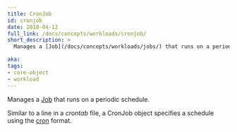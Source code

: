 ```yaml
---
title: CronJob
id: cronjob
date: 2018-04-12
full_link: /docs/concepts/workloads/cronjob/
short_description: >
  Manages a [Job](/docs/concepts/workloads/jobs/) that runs on a periodic schedule.

aka: 
tags:
- core-object
- workload
---
```

 Manages a [Job](/docs/concepts/workloads/job/) that runs on a periodic schedule.

<!--more-->

Similar to a line in a *crontab* file, a CronJob object specifies a schedule using the [cron](https://en.wikipedia.org/wiki/Cron) format.

